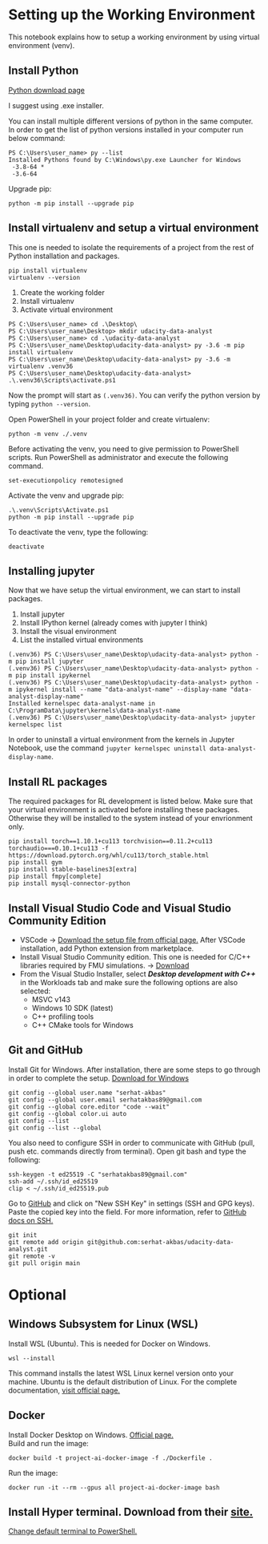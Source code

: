 # Setting up the Working Environment
This notebook explains how to setup a working environment by using virtual environment (venv).

## Install Python
[Python download page](https://www.python.org/downloads/)

I suggest using .exe installer.

You can install multiple different versions of python in the same computer. In order to get the list of python versions installed in your computer run below command:

```console
PS C:\Users\user_name> py --list
Installed Pythons found by C:\Windows\py.exe Launcher for Windows
 -3.8-64 *
 -3.6-64
```

Upgrade pip:

```console
python -m pip install --upgrade pip
```

## Install virtualenv and setup a virtual environment
This one is needed to isolate the requirements of a project from the rest of Python installation and packages.

```console
pip install virtualenv
virtualenv --version
```

1. Create the working folder
2. Install virtualenv
3. Activate virtual environment

```console
PS C:\Users\user_name> cd .\Desktop\
PS C:\Users\user_name\Desktop> mkdir udacity-data-analyst
PS C:\Users\user_name> cd .\udacity-data-analyst
PS C:\Users\user_name\Desktop\udacity-data-analyst> py -3.6 -m pip install virtualenv
PS C:\Users\user_name\Desktop\udacity-data-analyst> py -3.6 -m virtualenv .venv36
PS C:\Users\user_name\Desktop\udacity-data-analyst> .\.venv36\Scripts\activate.ps1
```

Now the prompt will start as `(.venv36)`. You can verify the python version by typing `python --version`.

Open PowerShell in your project folder and create virtualenv:

```console
python -m venv ./.venv
```

Before activating the venv, you need to give permission to PowerShell scripts. Run PowerShell as administrator and execute the following command.

```console
set-executionpolicy remotesigned
```

Activate the venv and upgrade pip:

```console
.\.venv\Scripts\Activate.ps1
python -m pip install --upgrade pip
```

To deactivate the venv, type the following:

```console
deactivate
```

## Installing jupyter
Now that we have setup the virtual environment, we can start to install packages.
1. Install jupyter
2. Install IPython kernel (already comes with jupyter I think)
3. Install the visual environment
4. List the installed virtual environments

```console
(.venv36) PS C:\Users\user_name\Desktop\udacity-data-analyst> python -m pip install jupyter
(.venv36) PS C:\Users\user_name\Desktop\udacity-data-analyst> python -m pip install ipykernel
(.venv36) PS C:\Users\user_name\Desktop\udacity-data-analyst> python -m ipykernel install --name "data-analyst-name" --display-name "data-analyst-display-name"
Installed kernelspec data-analyst-name in C:\ProgramData\jupyter\kernels\data-analyst-name
(.venv36) PS C:\Users\user_name\Desktop\udacity-data-analyst> jupyter kernelspec list
```

In order to uninstall a virtual environment from the kernels in Jupyter Notebook, use the command `jupyter kernelspec uninstall data-analyst-display-name`.

## Install RL packages
The required packages for RL development is listed below. Make sure that your virtual environment is activated before installing these packages. Otherwise they will be installed to the system instead of your envrionment only.

```console
pip install torch==1.10.1+cu113 torchvision==0.11.2+cu113 torchaudio===0.10.1+cu113 -f https://download.pytorch.org/whl/cu113/torch_stable.html
pip install gym
pip install stable-baselines3[extra]
pip install fmpy[complete]
pip install mysql-connector-python
```

## Install Visual Studio Code and Visual Studio Community Edition
- VSCode -> [Download the setup file from official page.](https://code.visualstudio.com/) After VSCode installation, add Python extension from marketplace.
- Install Visual Studio Community edition. This one is needed for C/C++ libraries required by FMU simulations. -> [Download](https://visualstudio.microsoft.com/vs/community/)
- From the Visual Studio Installer, select ***Desktop development with C++*** in the Workloads tab and make sure the following options are also selected:
  - MSVC v143
  - Windows 10 SDK (latest)
  - C++ profiling tools
  - C++ CMake tools for Windows

## Git and GitHub
Install Git for Windows. After installation, there are some steps to go through in order to complete the setup.
[Download for Windows](https://git-scm.com/download/win)

```console
git config --global user.name "serhat-akbas"
git config --global user.email serhatakbas89@gmail.com
git config --global core.editor "code --wait"
git config --global color.ui auto
git config --list
git config --list --global
```

You also need to configure SSH in order to communicate with GitHub (pull, push etc. commands directly from terminal). Open git bash and type the following:

```console
ssh-keygen -t ed25519 -C "serhatakbas89@gmail.com"
ssh-add ~/.ssh/id_ed25519
clip < ~/.ssh/id_ed25519.pub
```

Go to [GitHub](https://github.com/settings/keys) and click on "New SSH Key" in settings (SSH and GPG keys). Paste the copied key into the field.
For more information, refer to [GitHub docs on SSH.](https://docs.github.com/en/authentication/connecting-to-github-with-ssh)

```
git init
git remote add origin git@github.com:serhat-akbas/udacity-data-analyst.git
git remote -v
git pull origin main
```

# Optional
## Windows Subsystem for Linux (WSL)
Install WSL (Ubuntu). This is needed for Docker on Windows.

```console
wsl --install
```

This command installs the latest WSL Linux kernel version onto your machine. Ubuntu is the default distribution of Linux. For the complete documentation, [visit official page.](https://docs.microsoft.com/en-us/windows/wsl/)

## Docker
Install Docker Desktop on Windows. [Official page.](https://docs.docker.com/desktop/windows/install/)  
Build and run the image:

```console
docker build -t project-ai-docker-image -f ./Dockerfile .
```

Run the image:

```console
docker run -it --rm --gpus all project-ai-docker-image bash
```

## Install Hyper terminal. Download from their [site.](https://hyper.is/)

[Change default terminal to PowerShell.](https://dev.to/vanwildemeerschbrent/use-powershell-within-hyper-terminal-windows-51k3)

